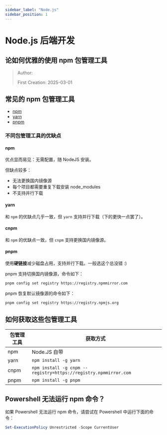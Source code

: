 ```yaml
---
sidebar_label: "Node.js"
sidebar_position: 1
---
```

# Node.js 后端开发
## 论如何优雅的使用 npm 包管理工具

> Author:
> 
> First Creation: 2025-03-01

## 常见的 npm 包管理工具

- [npm](https://www.npmjs.com/)
- [yarn](https://yarnpkg.com/)
- [pnpm](https://pnpm.io/zh-CN/)

### 不同包管理工具的优缺点

#### npm

优点显而易见：无需配置，随 NodeJS 安装。

但缺点较多：
- 无法更换国内镜像源
- 每个项目都需要重复下载安装 node_modules
- 不支持并行下载

#### yarn

和 `npm` 的优缺点几乎一致，但 `yarn` 支持并行下载（下的更快一点罢了）。

#### cnpm

和 `npm` 的优缺点一致，但 `cnpm` 支持更换国内镜像源。

#### pnpm

使用**硬链接**减少磁盘占用，支持并行下载。一般选这个总没错 :)

pnpm 支持切换国内镜像源，命令如下：

```bash
pnpm config set registry https://registry.npmmirror.com
```

pnpm 恢复默认镜像源的命令如下：

```bash
pnpm config set registry https://registry.npmjs.org
```

## 如何获取这些包管理工具

|包管理工具| 获取方式                                                            |
|---|-----------------------------------------------------------------|
|npm| Node.JS 自带                                                      |
|yarn| `npm install -g yarn`                                           |
|cnpm| `npm install -g cnpm --registry=https://registry.npmmirror.com` |
|pnpm| `npm install -g pnpm`                                           |

## Powershell 无法运行 npm 命令？

如果 Powershell 无法运行 npm 命令，请尝试在 Powershell 中运行下面的命令：

```powershell
Set-ExecutionPolicy Unrestricted -Scope CurrentUser
```